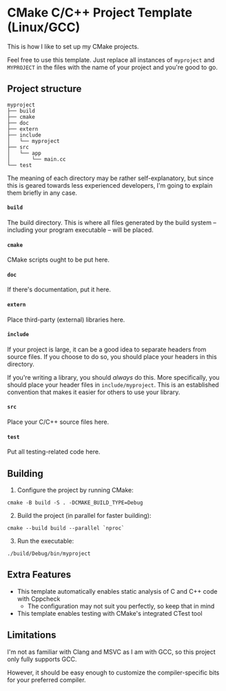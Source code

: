 # CMake C/C++ Project Template (Linux/GCC)

This is how I like to set up my CMake projects.

Feel free to use this template. Just replace all instances of `myproject` and `MYPROJECT` in the files with the name of your project and you're good to go.

## Project structure

```
myproject
├── build
├── cmake
├── doc
├── extern
├── include
│   └── myproject
├── src
│   └── app
│       └── main.cc
└── test
```

The meaning of each directory may be rather self-explanatory, but since this is geared towards less experienced developers, I'm going to explain them briefly in any case.

#### `build`

The build directory. This is where all files generated by the build system – including your program executable – will be placed.

#### `cmake`

CMake scripts ought to be put here.

#### `doc`

If there's documentation, put it here.

#### `extern`

Place third-party (external) libraries here.

#### `include`

If your project is large, it can be a good idea to separate headers from source files. If you choose to do so, you should place your headers in this directory.

If you're writing a library, you should *always* do this. More specifically, you should place your header files in `include/myproject`. This is an established convention that makes it easier for others to use your library.

#### `src`

Place your C/C++ source files here.

#### `test`

Put all testing-related code here.

## Building

1. Configure the project by running CMake:

```
cmake -B build -S . -DCMAKE_BUILD_TYPE=Debug
```

2. Build the project (in parallel for faster building):

```
cmake --build build --parallel `nproc`
```

3. Run the executable:

```
./build/Debug/bin/myproject
```

## Extra Features

* This template automatically enables static analysis of C and C++ code with Cppcheck
  * The configuration may not suit you perfectly, so keep that in mind
* This template enables testing with CMake's integrated CTest tool

## Limitations

I'm not as familiar with Clang and MSVC as I am with GCC, so this project only fully supports GCC.

However, it should be easy enough to customize the compiler-specific bits for your preferred compiler.
